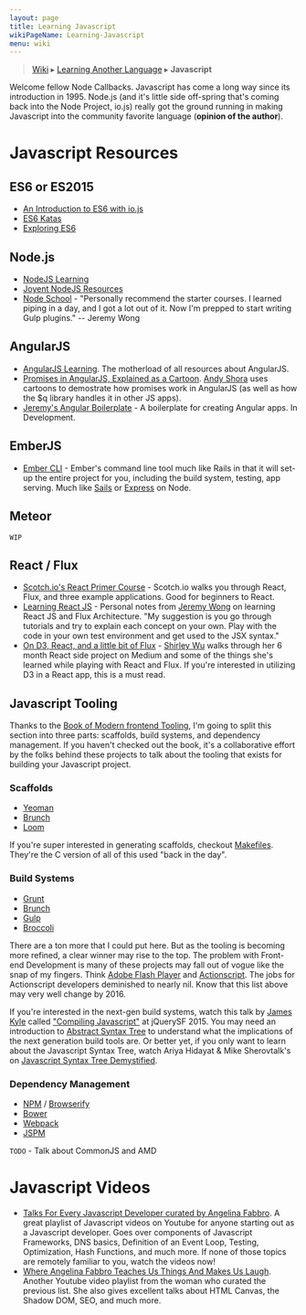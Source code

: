 ```yaml
---
layout: page
title: Learning Javascript
wikiPageName: Learning-Javascript
menu: wiki
---
```


> [Wiki](Home) ▸ [Learning Another Language](Learning-Another-Language) ▸ **Javascript**

Welcome fellow Node Callbacks. Javascript has come a long way since its introduction in 1995. Node.js (and it's little side off-spring that's coming back into the Node Project, io.js) really got the ground running in making Javascript into the community favorite language (**opinion of the author**). 

# Javascript Resources

## ES6 or ES2015
* [An Introduction to ES6 with io.js](https://github.com/tonypujals/demo-iojs-es6/blob/master/presentation.md)
* [ES6 Katas](http://es6katas.org/)
* [Exploring ES6](http://exploringjs.com/es6/)

## Node.js

* [NodeJS Learning](https://github.com/sergtitov/NodeJS-Learning)
* [Joyent NodeJS Resources](https://github.com/joyent/node/wiki/Resources)
* [Node School](http://nodeschool.io/) - "Personally recommend the starter courses. I learned piping in a day, and I got a lot out of it. Now I'm prepped to start writing Gulp plugins." -- Jeremy Wong

## AngularJS

* [AngularJS Learning](https://github.com/jmcunningham/AngularJS-Learning). The motherload of all resources about AngularJS. 
* [Promises in AngularJS, Explained as a Cartoon](http://andyshora.com/promises-angularjs-explained-as-cartoon.html). [Andy Shora](https://twitter.com/andyshora) uses cartoons to demostrate how promises work in AngularJS (as well as how the $q library handles it in other JS apps).
* [Jeremy's Angular Boilerplate](https://github.com/jermspeaks/Angular-Boilerplate) - A boilerplate for creating Angular apps. In Development.

## EmberJS

* [Ember CLI](http://www.ember-cli.com/) - Ember's command line tool much like Rails in that it will set-up the entire project for you, including the build system, testing, app serving. Much like [Sails](http://sailsjs.org/) or [Express](http://expressjs.com/) on Node.

## Meteor

`WIP`

## React / Flux

* [Scotch.io's React Primer Course](https://scotch.io/courses/getting-started-with-facebooks-react-js) - Scotch.io walks you through React, Flux, and three example applications. Good for beginners to React.
* [Learning React JS](https://gist.github.com/jermspeaks/7e66b3a7515bb96fbc95) - Personal notes from [Jeremy Wong](https://twitter.com/jermspeaks) on learning React JS and Flux Architecture. "My suggestion is you go through tutorials and try to explain each concept on your own. Play with the code in your own test environment and get used to the JSX syntax."
* [On D3, React, and a little bit of Flux](https://medium.com/@sxywu/on-d3-react-and-a-little-bit-of-flux-88a226f328f3) - [Shirley Wu](https://twitter.com/shirleyxywu) walks through her 6 month React side project on Medium and some of the things she's learned while playing with React and Flux. If you're interested in utilizing D3 in a React app, this is a must read.

## Javascript Tooling

Thanks to the [Book of Modern frontend Tooling](http://tooling.github.io/book-of-modern-frontend-tooling/), I'm going to split this section into three parts: scaffolds, build systems, and dependency management. If you haven't checked out the book, it's a collaborative effort by the folks behind these projects to talk about the tooling that exists for building your Javascript project.

### Scaffolds

* [Yeoman](http://yeoman.io/)
* [Brunch](http://brunch.io/)
* [Loom](https://www.npmjs.com/package/loom)

If you're super interested in generating scaffolds, checkout [Makefiles](http://mrbook.org/blog/tutorials/make/). They're the C version of all of this used "back in the day".

### Build Systems

* [Grunt](http://gruntjs.com/)
* [Brunch](http://brunch.io/)
* [Gulp](http://gulpjs.com/)
* [Broccoli](http://broccolijs.com/)

There are a ton more that I could put here. But as the tooling is becoming more refined, a clear winner may rise to the top. The problem with Front-end Development is many of these projects may fall out of vogue like the snap of my fingers. Think [Adobe Flash Player](https://get.adobe.com/flashplayer/otherversions/) and [Actionscript](http://www.adobe.com/devnet/actionscript.html). The jobs for Actionscript developers deminished to nearly nil. Know that this list above may very well change by 2016.

If you're interested in the next-gen build systems, watch this talk by [James Kyle](https://twitter.com/thejameskyle) called ["Compiling Javascript"](https://www.youtube.com/watch?v=Ku3AWp_-Qzs) at jQuerySF 2015. You may need an introduction to [Abstract Syntax Tree](https://en.wikipedia.org/wiki/Abstract_syntax_tree) to understand what the implications of the next generation build tools are. Or better yet, if you only want to learn about the Javascript Syntax Tree, watch Ariya Hidayat & Mike Sherovtalk's on [Javascript Syntax Tree Demystified](https://www.youtube.com/watch?v=954lRqSI_Ro).

### Dependency Management

* [NPM](https://www.npmjs.com/) / [Browserify](http://browserify.org/)
* [Bower](http://bower.io/)
* [Webpack](http://webpack.github.io/)
* [JSPM](http://jspm.io/)

`TODO` - Talk about CommonJS and AMD

# Javascript Videos

* [Talks For Every Javascript Developer curated by Angelina Fabbro](https://www.youtube.com/playlist?list=PLseEp7p6Ewia6RT5Ngz8yk-t-jAZvA-8N). A great playlist of Javascript videos on Youtube for anyone starting out as a Javascript developer. Goes over components of Javascript Frameworks, DNS basics, Definition of an Event Loop, Testing, Optimization, Hash Functions, and much more. If none of those topics are remotely familiar to you, watch the videos now!
* [Where Angelina Fabbro Teaches Us Things And Makes Us Laugh](https://www.youtube.com/playlist?list=PLseEp7p6EwiakjMZ_fXUs3F9xfcr979v5). Another Youtube video playlist from the woman who curated the previous list. She also gives excellent talks about HTML Canvas, the Shadow DOM, SEO, and much more.
